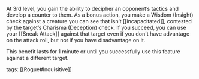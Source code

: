 At 3rd level, you gain the ability to decipher an opponent’s tactics and develop a counter to them. As a bonus action, you make a Wisdom (Insight) check against a creature you can see that isn’t [[incapacitated]], contested by the target’s Charisma (Deception) check. If you succeed, you can use your [[Sneak Attack]] against that target even if you don't have advantage on the attack roll, but not if you have disadvantage on it.

This benefit lasts for 1 minute or until you successfully use this feature against a different target.

tags: [[Rogue#Inquisitive]]